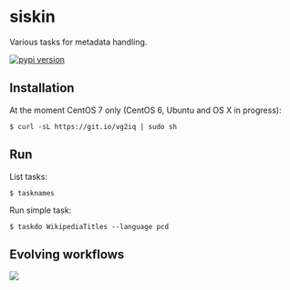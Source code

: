 siskin
======

Various tasks for metadata handling.

[![pypi version](http://img.shields.io/pypi/v/siskin.svg?style=flat)](https://pypi.python.org/pypi/siskin)

Installation
------------

At the moment CentOS 7 only (CentOS 6, Ubuntu and OS X in progress):

    $ curl -sL https://git.io/vg2iq | sudo sh

Run
---

List tasks:

    $ tasknames

Run simple task:

    $ taskdo WikipediaTitles --language pcd

Evolving workflows
------------------

![](http://i.imgur.com/8bFvSvN.gif)
